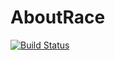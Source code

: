 # AboutRace

[![Build Status](https://travis-ci.org/eugenehp/AboutRace.svg?branch=master)](https://travis-ci.org/eugenehp/AboutRace)
